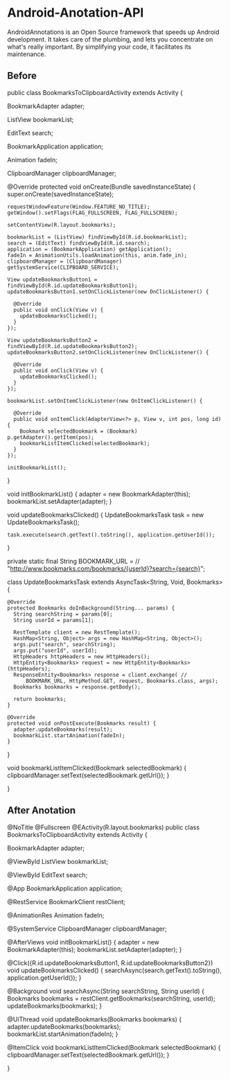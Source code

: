 Android-Anotation-API
=====================

AndroidAnnotations is an Open Source framework that speeds up Android development. 
It takes care of the plumbing, and lets you concentrate on what's really important. 
By simplifying your code, it facilitates its maintenance.

Before 
------------------------

public class BookmarksToClipboardActivity extends Activity {
  
  BookmarkAdapter adapter;
 
  ListView bookmarkList;
 
  EditText search;
 
  BookmarkApplication application;
 
  Animation fadeIn;
 
  ClipboardManager clipboardManager;
 
  @Override
  protected void onCreate(Bundle savedInstanceState) {
    super.onCreate(savedInstanceState);
 
    requestWindowFeature(Window.FEATURE_NO_TITLE);
    getWindow().setFlags(FLAG_FULLSCREEN, FLAG_FULLSCREEN);
 
    setContentView(R.layout.bookmarks);
 
    bookmarkList = (ListView) findViewById(R.id.bookmarkList);
    search = (EditText) findViewById(R.id.search);
    application = (BookmarkApplication) getApplication();
    fadeIn = AnimationUtils.loadAnimation(this, anim.fade_in);
    clipboardManager = (ClipboardManager) getSystemService(CLIPBOARD_SERVICE);
 
    View updateBookmarksButton1 = findViewById(R.id.updateBookmarksButton1);
    updateBookmarksButton1.setOnClickListener(new OnClickListener() {
 
      @Override
      public void onClick(View v) {
        updateBookmarksClicked();
      }
    });
 
    View updateBookmarksButton2 = findViewById(R.id.updateBookmarksButton2);
    updateBookmarksButton2.setOnClickListener(new OnClickListener() {
 
      @Override
      public void onClick(View v) {
        updateBookmarksClicked();
      }
    });
 
    bookmarkList.setOnItemClickListener(new OnItemClickListener() {
 
      @Override
      public void onItemClick(AdapterView<?> p, View v, int pos, long id) {
        Bookmark selectedBookmark = (Bookmark) p.getAdapter().getItem(pos);
        bookmarkListItemClicked(selectedBookmark);
      }
    });
 
    initBookmarkList();
  }
 
  void initBookmarkList() {
    adapter = new BookmarkAdapter(this);
    bookmarkList.setAdapter(adapter);
  }
 
  void updateBookmarksClicked() {
    UpdateBookmarksTask task = new UpdateBookmarksTask();
 
    task.execute(search.getText().toString(), application.getUserId());
  }
  
  private static final String BOOKMARK_URL = //
  "http://www.bookmarks.com/bookmarks/{userId}?search={search}";
  
  
  class UpdateBookmarksTask extends AsyncTask<String, Void, Bookmarks> {
 
    @Override
    protected Bookmarks doInBackground(String... params) {
      String searchString = params[0];
      String userId = params[1];
 
      RestTemplate client = new RestTemplate();
      HashMap<String, Object> args = new HashMap<String, Object>();
      args.put("search", searchString);
      args.put("userId", userId);
      HttpHeaders httpHeaders = new HttpHeaders();
      HttpEntity<Bookmarks> request = new HttpEntity<Bookmarks>(httpHeaders);
      ResponseEntity<Bookmarks> response = client.exchange( //
          BOOKMARK_URL, HttpMethod.GET, request, Bookmarks.class, args);
      Bookmarks bookmarks = response.getBody();
 
      return bookmarks;
    }
 
    @Override
    protected void onPostExecute(Bookmarks result) {
      adapter.updateBookmarks(result);
      bookmarkList.startAnimation(fadeIn);
    }
    
  }
 
  void bookmarkListItemClicked(Bookmark selectedBookmark) {
    clipboardManager.setText(selectedBookmark.getUrl());
  }
 
}

After Anotation
-----------------

@NoTitle
@Fullscreen
@EActivity(R.layout.bookmarks)
public class BookmarksToClipboardActivity extends Activity {
  
  BookmarkAdapter adapter;
  
  @ViewById
  ListView bookmarkList;
 
  @ViewById
  EditText search;
  
  @App
  BookmarkApplication application;
  
  @RestService
  BookmarkClient restClient;
 
  @AnimationRes
  Animation fadeIn;
  
  @SystemService
  ClipboardManager clipboardManager;
 
  @AfterViews
  void initBookmarkList() {
    adapter = new BookmarkAdapter(this);
    bookmarkList.setAdapter(adapter);
  }
  
  @Click({R.id.updateBookmarksButton1, R.id.updateBookmarksButton2})
  void updateBookmarksClicked() {
    searchAsync(search.getText().toString(), application.getUserId());
  }
  
  @Background
  void searchAsync(String searchString, String userId) {
    Bookmarks bookmarks = restClient.getBookmarks(searchString, userId);
    updateBookmarks(bookmarks);
  }
 
  @UiThread
  void updateBookmarks(Bookmarks bookmarks) {
    adapter.updateBookmarks(bookmarks);
    bookmarkList.startAnimation(fadeIn);
  }
  
  @ItemClick
  void bookmarkListItemClicked(Bookmark selectedBookmark) {
    clipboardManager.setText(selectedBookmark.getUrl());
  }
 
}
